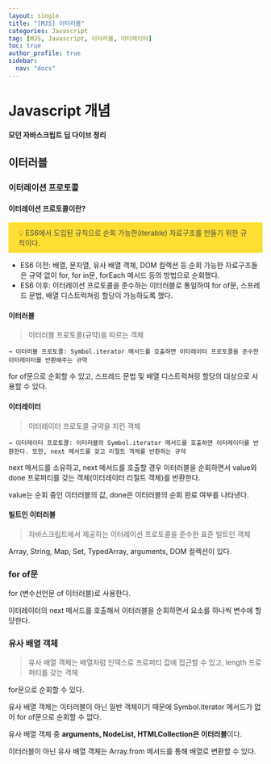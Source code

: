 ```yaml
---
layout: single
title: "[MJS] 이터러블"
categories: Javascript
tag: [MJS, Javascript, 이터러블, 이터레이터]
toc: true
author_profile: true
sidebar:
  nav: "docs"
---
```


# Javascript 개념

**모던 자바스크립트 딥 다이브 정리**

## 이터러블

### 이터레이션 프로토콜

#### 이터레이션 프로토콜이란?

<aside style='background-color : gold; opacity: 0.8; padding: 10px 20px'>
💡 ES6에서 도입된 규칙으로 순회 가능한(iterable) 자료구조를 만들기 위한 규칙이다.
</aside>
    
- ES6 이전:
배열, 문자열, 유사 배열 객체, DOM 컬렉션 등 순회 가능한 자료구조들은 규약 없이 for, for in문, forEach 메서드 등의 방법으로 순회했다.
- ES6 이후:
이터레이션 프로토콜을 준수하는 이터러블로 통일하여 for of문, 스프레드 문법, 배열 디스트럭쳐링 할당이 가능하도록 했다.
    
#### 이터러블
> 이터러블 프로토콜(규약)을 따르는 객체

    → 이터러블 프로토콜: Symbol.iterator 메서드를 호출하면 이터레이터 프로토콜을 준수한 이터레이터를 반환해주는 규약

for of문으로 순회할 수 있고, 스프레드 문법 및 배열 디스트럭쳐링 할당의 대상으로 사용할 수 있다.

#### 이터레이터

> 이터레이터 프로토콜 규약을 지킨 객체

    → 이터레이터 프로토콜: 이터러블의 Symbol.iterator 메서드를 호출하면 이터레이터를 반환한다. 또한, next 메서드를 갖고 리절트 객체를 반환하는 규약

next 메서드를 소유하고, next 메서드를 호출할 경우 이터러블을 순회하면서 value와 done 프로퍼티를 갖는 객체(이터레이터 리절트 객체)를 반환한다.

value는 순회 중인 이터러블의 값, done은 이터러블의 순회 완료 여부를 나타낸다.

#### 빌트인 이터러블

> 자바스크립트에서 제공하는 이터레이션 프로토콜을 준수한 표준 빌트인 객체

Array, String, Map, Set, TypedArray, arguments, DOM 컬렉션이 있다.

### for of문

for (변수선언문 of 이터러블)로 사용한다.

이터레이터의 next 메서드를 호출해서 이터러블을 순회하면서 요소를 하나씩 변수에 할당한다.

### 유사 배열 객체

> 유사 배열 객체는 배열처럼 인덱스로 프로퍼티 값에 접근할 수 있고, length 프로퍼티를 갖는 객체

for문으로 순회할 수 있다.

유사 배열 객체는 이터러블이 아닌 일반 객체이기 때문에 Symbol.iterator 메서드가 없어 for of문으로 순회할 수 없다.

유사 배열 객체 중 **arguments, NodeList, HTMLCollection은 이터러블**이다.

이터러블이 아닌 유사 배열 객체는 Array.from 메서드를 통해 배열로 변환할 수 있다.
